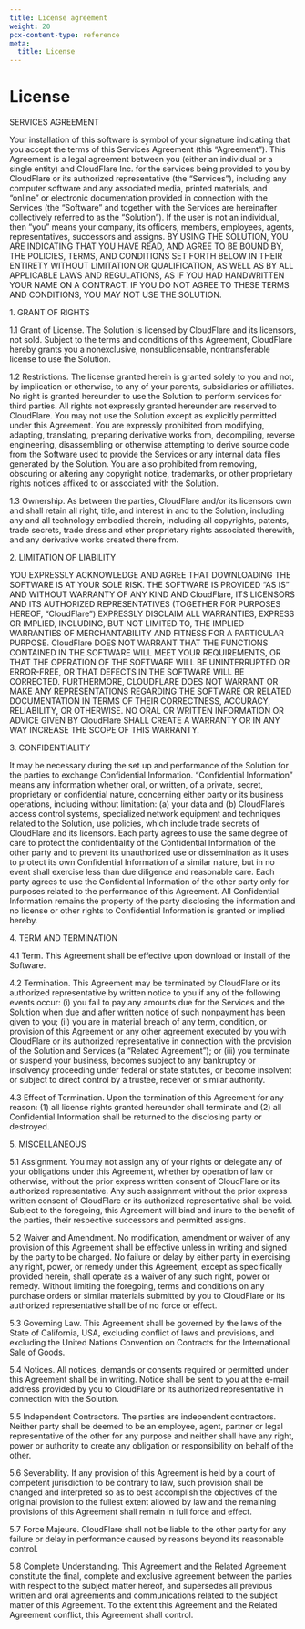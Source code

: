```yaml
---
title: License agreement
weight: 20
pcx-content-type: reference
meta:
  title: License
---
```


# License

SERVICES AGREEMENT

Your installation of this software is symbol of your signature indicating that you accept the terms of this Services Agreement (this “Agreement”). This Agreement is a legal agreement between you (either an individual or a single entity) and CloudFlare Inc. for the services being provided to you by CloudFlare or its authorized representative (the “Services”), including any computer software and any associated media, printed materials, and “online” or electronic documentation provided in connection with the Services (the “Software” and together with the Services are hereinafter collectively referred to as the “Solution”). If the user is not an individual, then “you” means your company, its officers, members, employees, agents, representatives, successors and assigns. BY USING THE SOLUTION, YOU ARE INDICATING THAT YOU HAVE READ, AND AGREE TO BE BOUND BY, THE POLICIES, TERMS, AND CONDITIONS SET FORTH BELOW IN THEIR ENTIRETY WITHOUT LIMITATION OR QUALIFICATION, AS WELL AS BY ALL APPLICABLE LAWS AND REGULATIONS, AS IF YOU HAD HANDWRITTEN YOUR NAME ON A CONTRACT. IF YOU DO NOT AGREE TO THESE TERMS AND CONDITIONS, YOU MAY NOT USE THE SOLUTION.

1\. GRANT OF RIGHTS

1.1 Grant of License. The Solution is licensed by CloudFlare and its licensors, not sold. Subject to the terms and conditions of this Agreement, CloudFlare hereby grants you a nonexclusive, nonsublicensable, nontransferable license to use the Solution.

1.2 Restrictions. The license granted herein is granted solely to you and not, by implication or otherwise, to any of your parents, subsidiaries or affiliates. No right is granted hereunder to use the Solution to perform services for third parties. All rights not expressly granted hereunder are reserved to CloudFlare. You may not use the Solution except as explicitly permitted under this Agreement. You are expressly prohibited from modifying, adapting, translating, preparing derivative works from, decompiling, reverse engineering, disassembling or otherwise attempting to derive source code from the Software used to provide the Services or any internal data files generated by the Solution. You are also prohibited from removing, obscuring or altering any copyright notice, trademarks, or other proprietary rights notices affixed to or associated with the Solution.

1.3 Ownership. As between the parties, CloudFlare and/or its licensors own and shall retain all right, title, and interest in and to the Solution, including any and all technology embodied therein, including all copyrights, patents, trade secrets, trade dress and other proprietary rights associated therewith, and any derivative works created there from.

2\. LIMITATION OF LIABILITY

YOU EXPRESSLY ACKNOWLEDGE AND AGREE THAT DOWNLOADING THE SOFTWARE IS AT YOUR SOLE RISK. THE SOFTWARE IS PROVIDED “AS IS” AND WITHOUT WARRANTY OF ANY KIND AND CloudFlare, ITS LICENSORS AND ITS AUTHORIZED REPRESENTATIVES (TOGETHER FOR PURPOSES HEREOF, “CloudFlare”) EXPRESSLY DISCLAIM ALL WARRANTIES, EXPRESS OR IMPLIED, INCLUDING, BUT NOT LIMITED TO, THE IMPLIED WARRANTIES OF MERCHANTABILITY AND FITNESS FOR A PARTICULAR PURPOSE. CloudFlare DOES NOT WARRANT THAT THE FUNCTIONS CONTAINED IN THE SOFTWARE WILL MEET YOUR REQUIREMENTS, OR THAT THE OPERATION OF THE SOFTWARE WILL BE UNINTERRUPTED OR ERROR-FREE, OR THAT DEFECTS IN THE SOFTWARE WILL BE CORRECTED. FURTHERMORE, CLOUDFLARE DOES NOT WARRANT OR MAKE ANY REPRESENTATIONS REGARDING THE SOFTWARE OR RELATED DOCUMENTATION IN TERMS OF THEIR CORRECTNESS, ACCURACY, RELIABILITY, OR OTHERWISE. NO ORAL OR WRITTEN INFORMATION OR ADVICE GIVEN BY CloudFlare SHALL CREATE A WARRANTY OR IN ANY WAY INCREASE THE SCOPE OF THIS WARRANTY.

3\. CONFIDENTIALITY

It may be necessary during the set up and performance of the Solution for the parties to exchange Confidential Information. “Confidential Information” means any information whether oral, or written, of a private, secret, proprietary or confidential nature, concerning either party or its business operations, including without limitation: (a) your data and (b) CloudFlare’s access control systems, specialized network equipment and techniques related to the Solution, use policies, which include trade secrets of CloudFlare and its licensors. Each party agrees to use the same degree of care to protect the confidentiality of the Confidential Information of the other party and to prevent its unauthorized use or dissemination as it uses to protect its own Confidential Information of a similar nature, but in no event shall exercise less than due diligence and reasonable care. Each party agrees to use the Confidential Information of the other party only for purposes related to the performance of this Agreement. All Confidential Information remains the property of the party disclosing the information and no license or other rights to Confidential Information is granted or implied hereby.

4\. TERM AND TERMINATION

4.1 Term. This Agreement shall be effective upon download or install of the Software.

4.2 Termination. This Agreement may be terminated by CloudFlare or its authorized representative by written notice to you if any of the following events occur: (i) you fail to pay any amounts due for the Services and the Solution when due and after written notice of such nonpayment has been given to you; (ii) you are in material breach of any term, condition, or provision of this Agreement or any other agreement executed by you with CloudFlare or its authorized representative in connection with the provision of the Solution and Services (a “Related Agreement”); or (iii) you terminate or suspend your business, becomes subject to any bankruptcy or insolvency proceeding under federal or state statutes, or become insolvent or subject to direct control by a trustee, receiver or similar authority.

4.3 Effect of Termination. Upon the termination of this Agreement for any reason: (1) all license rights granted hereunder shall terminate and (2) all Confidential Information shall be returned to the disclosing party or destroyed.

5\. MISCELLANEOUS

5.1 Assignment. You may not assign any of your rights or delegate any of your obligations under this Agreement, whether by operation of law or otherwise, without the prior express written consent of CloudFlare or its authorized representative. Any such assignment without the prior express written consent of CloudFlare or its authorized representative shall be void. Subject to the foregoing, this Agreement will bind and inure to the benefit of the parties, their respective successors and permitted assigns.

5.2 Waiver and Amendment. No modification, amendment or waiver of any provision of this Agreement shall be effective unless in writing and signed by the party to be charged. No failure or delay by either party in exercising any right, power, or remedy under this Agreement, except as specifically provided herein, shall operate as a waiver of any such right, power or remedy. Without limiting the foregoing, terms and conditions on any purchase orders or similar materials submitted by you to CloudFlare or its authorized representative shall be of no force or effect.

5.3 Governing Law. This Agreement shall be governed by the laws of the State of California, USA, excluding conflict of laws and provisions, and excluding the United Nations Convention on Contracts for the International Sale of Goods.

5.4 Notices. All notices, demands or consents required or permitted under this Agreement shall be in writing. Notice shall be sent to you at the e-mail address provided by you to CloudFlare or its authorized representative in connection with the Solution.

5.5 Independent Contractors. The parties are independent contractors. Neither party shall be deemed to be an employee, agent, partner or legal representative of the other for any purpose and neither shall have any right, power or authority to create any obligation or responsibility on behalf of the other.

5.6 Severability. If any provision of this Agreement is held by a court of competent jurisdiction to be contrary to law, such provision shall be changed and interpreted so as to best accomplish the objectives of the original provision to the fullest extent allowed by law and the remaining provisions of this Agreement shall remain in full force and effect.

5.7 Force Majeure. CloudFlare shall not be liable to the other party for any failure or delay in performance caused by reasons beyond its reasonable control.

5.8 Complete Understanding. This Agreement and the Related Agreement constitute the final, complete and exclusive agreement between the parties with respect to the subject matter hereof, and supersedes all previous written and oral agreements and communications related to the subject matter of this Agreement. To the extent this Agreement and the Related Agreement conflict, this Agreement shall control.